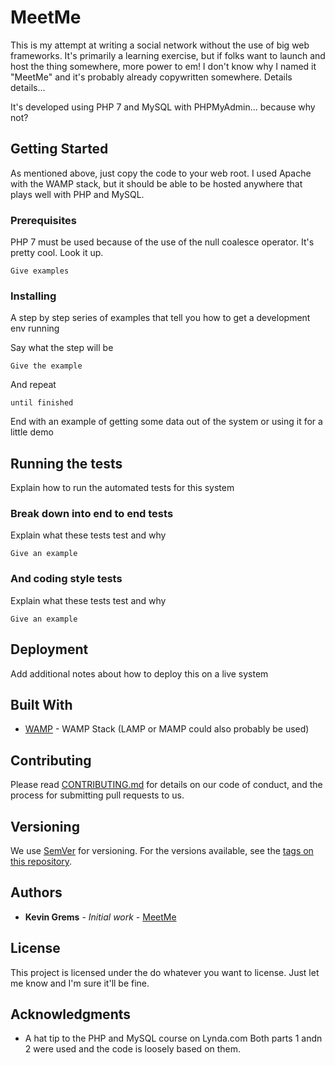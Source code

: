 # MeetMe

This is my attempt at writing a social network without the use of big web frameworks.  It's primarily a learning exercise, but if folks want to launch and host the thing somewhere, more power to em!  I don't know why I named it "MeetMe" and it's probably already copywritten somewhere.  Details details...

It's developed using PHP 7 and MySQL with PHPMyAdmin... because why not?

## Getting Started

As mentioned above, just copy the code to your web root.  I used Apache with the WAMP stack, but it should be able to be hosted anywhere that plays well with PHP and MySQL.

### Prerequisites

PHP 7 must be used because of the use of the null coalesce operator.  It's pretty cool.  Look it up.

```
Give examples
```

### Installing

A step by step series of examples that tell you how to get a development env running

Say what the step will be

```
Give the example
```

And repeat

```
until finished
```

End with an example of getting some data out of the system or using it for a little demo

## Running the tests

Explain how to run the automated tests for this system

### Break down into end to end tests

Explain what these tests test and why

```
Give an example
```

### And coding style tests

Explain what these tests test and why

```
Give an example
```

## Deployment

Add additional notes about how to deploy this on a live system

## Built With

* [WAMP](http://www.wampserver.com/en/) - WAMP Stack (LAMP or MAMP could also probably be used)

## Contributing

Please read [CONTRIBUTING.md](https://gist.github.com/PurpleBooth/b24679402957c63ec426) for details on our code of conduct, and the process for submitting pull requests to us.

## Versioning

We use [SemVer](http://semver.org/) for versioning. For the versions available, see the [tags on this repository](https://github.com/your/project/tags). 

## Authors

* **Kevin Grems** - *Initial work* - [MeetMe](https://github.com/kgrems/MeetMe)

## License

This project is licensed under the do whatever you want to license.  Just let me know and I'm sure it'll be fine.

## Acknowledgments

* A hat tip to the PHP and MySQL course on Lynda.com  Both parts 1 andn 2 were used and the code is loosely based on them.
